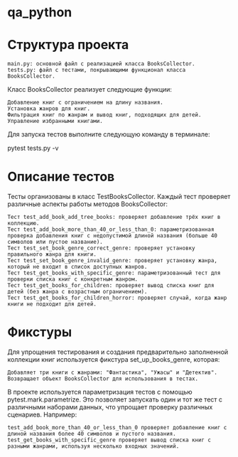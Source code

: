 # qa_python
# Структура проекта

    main.py: основной файл с реализацией класса BooksCollector.
    tests.py: файл с тестами, покрывающими функционал класса BooksCollector.

Класс BooksCollector реализует следующие функции:

    Добавление книг с ограничением на длину названия.
    Установка жанров для книг.
    Фильтрация книг по жанрам и вывод книг, подходящих для детей.
    Управление избранными книгами.

Для запуска тестов выполните следующую команду в терминале:

pytest tests.py -v


# Описание тестов

Тесты организованы в класс TestBooksCollector. Каждый тест проверяет различные аспекты работы методов BooksCollector:

    Тест test_add_book_add_tree_books: проверяет добавление трёх книг в коллекцию.
    Тест test_add_book_more_than_40_or_less_than_0: параметризованная проверка добавления книг с недопустимой длиной названия (больше 40 символов или пустое название).
    Тест test_set_book_genre_correct_genre: проверяет установку правильного жанра для книги.
    Тест test_set_book_genre_invalid_genre: проверяет установку жанра, который не входит в список доступных жанров.
    Тест test_get_books_with_specific_genre: параметризованный тест для проверки списка книг с конкретным жанром.
    Тест test_get_books_for_children: проверяет вывод списка книг для детей (без жанра с возрастным ограничением).
    Тест test_get_books_for_children_horror: проверяет случай, когда жанр книги не подходит для детей.

# Фикстуры

Для упрощения тестирования и создания предварительно заполненной коллекции книг используется фикстура set_up_books_genre, которая:

    Добавляет три книги с жанрами: "Фантастика", "Ужасы" и "Детектив".
    Возвращает объект BooksCollector для использования в тестах.


В проекте используется параметризация тестов с помощью pytest.mark.parametrize. Это позволяет запускать один и тот же тест с различными наборами данных, что упрощает проверку различных сценариев. Например:

    test_add_book_more_than_40_or_less_than_0 проверяет добавление книг с длиной названия более 40 символов и пустого названия.
    test_get_books_with_specific_genre проверяет вывод списка книг с разными жанрами, используя несколько входных значений.